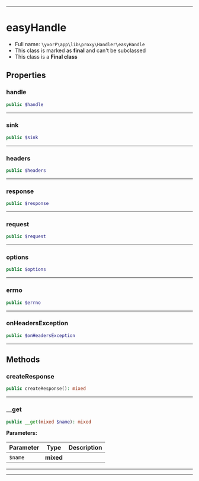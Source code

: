 ***

# easyHandle





* Full name: `\yxorP\app\lib\proxy\Handler\easyHandle`
* This class is marked as **final** and can't be subclassed
* This class is a **Final class**



## Properties


### handle



```php
public $handle
```






***

### sink



```php
public $sink
```






***

### headers



```php
public $headers
```






***

### response



```php
public $response
```






***

### request



```php
public $request
```






***

### options



```php
public $options
```






***

### errno



```php
public $errno
```






***

### onHeadersException



```php
public $onHeadersException
```






***

## Methods


### createResponse



```php
public createResponse(): mixed
```











***

### __get



```php
public __get(mixed $name): mixed
```








**Parameters:**

| Parameter | Type | Description |
|-----------|------|-------------|
| `$name` | **mixed** |  |




***


***

